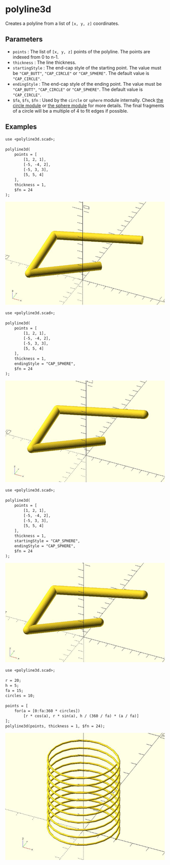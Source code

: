 # polyline3d

Creates a polyline from a list of `[x, y, z]` coordinates. 

## Parameters

- `points` : The list of `[x, y, z]` points of the polyline. The points are indexed from 0 to n-1.
- `thickness` : The line thickness.
- `startingStyle` : The end-cap style of the starting point. The value must be `"CAP_BUTT"`, `"CAP_CIRCLE"` or `"CAP_SPHERE"`. The default value is `"CAP_CIRCLE"`. 
- `endingStyle` : The end-cap style of the ending point. The value must be `"CAP_BUTT"`, `"CAP_CIRCLE"` or `"CAP_SPHERE"`. The default value is `"CAP_CIRCLE"`.
- `$fa`, `$fs`, `$fn` : Used by the `circle` or `sphere` module internally. Check [the circle module](https://en.wikibooks.org/wiki/OpenSCAD_User_Manual/Using_the_2D_Subsystem#circle) or [the sphere module](https://en.wikibooks.org/wiki/OpenSCAD_User_Manual/Primitive_Solids#sphere) for more details. The final fragments of a circle will be a multiple of 4 to fit edges if possible.

## Examples

    use <polyline3d.scad>;

	polyline3d(
	    points = [
	        [1, 2, 1], 
	        [-5, -4, 2], 
	        [-5, 3, 3], 
	        [5, 5, 4]
	    ], 
	    thickness = 1,
        $fn = 24
	);

![polyline3d](images/lib2x-polyline3d-1.JPG)

    use <polyline3d.scad>;

	polyline3d(
	    points = [
	        [1, 2, 1], 
	        [-5, -4, 2], 
	        [-5, 3, 3], 
	        [5, 5, 4]
	    ], 
	    thickness = 1,
	    endingStyle = "CAP_SPHERE",
        $fn = 24
	);

![polyline3d](images/lib2x-polyline3d-2.JPG)

    use <polyline3d.scad>;

	polyline3d(
	    points = [
	        [1, 2, 1], 
	        [-5, -4, 2], 
	        [-5, 3, 3], 
	        [5, 5, 4]
	    ], 
	    thickness = 1,
	    startingStyle = "CAP_SPHERE",
	    endingStyle = "CAP_SPHERE",
        $fn = 24
	);

![polyline3d](images/lib2x-polyline3d-3.JPG)

    use <polyline3d.scad>;
    
	r = 20;
	h = 5;
	fa = 15;
	circles = 10;
	
	points = [
	    for(a = [0:fa:360 * circles]) 
	        [r * cos(a), r * sin(a), h / (360 / fa) * (a / fa)]
	];
	polyline3d(points, thickness = 1, $fn = 24);

![polyline3d](images/lib2x-polyline3d-4.JPG)